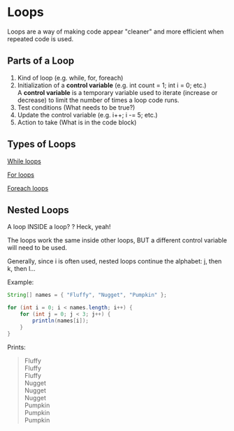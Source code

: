 # Loops

Loops are a way of making code appear "cleaner" and more efficient when repeated code is used.

## Parts of a Loop

1. Kind of loop     (e.g. while, for, foreach)
2. Initialization of a **control variable**       (e.g. int count = 1; int i = 0; etc.)\
   A **control variable** is a temporary variable used to iterate (increase or decrease) to limit the number of times a loop code runs.
3. Test conditions     (What needs to be true?)
4. Update the control variable      (e.g. i++; i -= 5; etc.)
5. Action to take      (What is in the code block) 

## Types of Loops

[While loops](while-loops.md)

[For loops](for-loops.md)

[Foreach loops](foreach-loops.md)

## Nested Loops

A loop INSIDE a loop? ? Heck, yeah!

The loops work the same inside other loops, BUT a different control variable will need to be used.

Generally, since i is often used, nested loops continue the alphabet: j, then k, then l...

Example:

```java
String[] names = { "Fluffy", "Nugget", "Pumpkin" };

for (int i = 0; i < names.length; i++) {
	for (int j = 0; j < 3; j++) {
		println(names[i]);
	}
}
```

Prints:

> Fluffy\
> Fluffy\
> Fluffy\
> Nugget\
> Nugget\
> Nugget\
> Pumpkin\
> Pumpkin\
> Pumpkin
